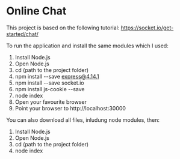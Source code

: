 # Online Chat

This project is based on the following tutorial: https://socket.io/get-started/chat/

To run the application and install the same modules which I used:
1) Install Node.js
2) Open Node.js
2) cd (path to the project folder)
3) npm install --save express@4.14.1
4) npm install --save socket.io
5) npm install js-cookie --save
6) node index
7) Open your favourite browser
8) Point your browser to http://localhost:30000

You can also download all files, inludung node modules, then:
1) Install Node.js
2) Open Node.js
3) cd (path to the project folder)
4) node index

